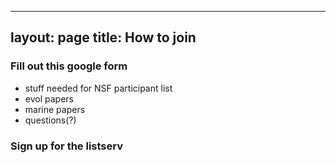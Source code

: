  ---
layout: page
title: How to join
---
 
 ### Fill out this google form
 - stuff needed for NSF participant list
 - evol papers 
 - marine papers
 - questions(?)
 
 ### Sign up for the listserv
 
 

